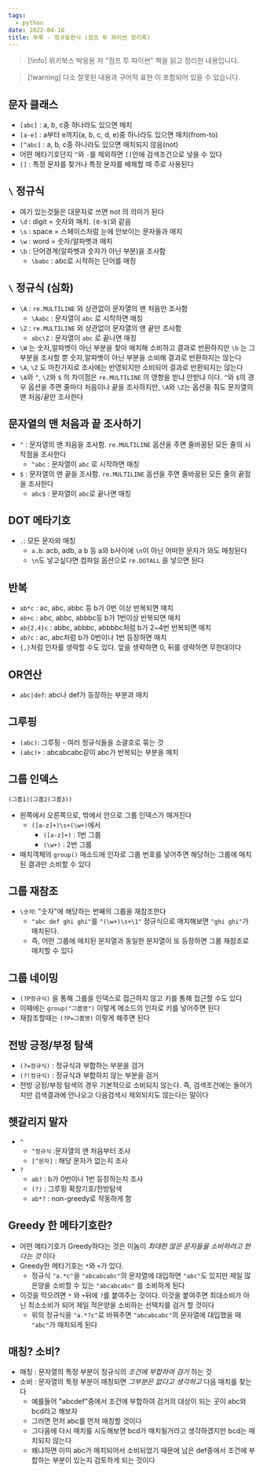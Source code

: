 ```yaml
---
tags:
  - python
date: 2022-04-16
title: 부록 - 정규표현식 (점프 투 파이썬 정리록)
---
```

> [!info] 위키북스 박응용 저 "점프 투 파이썬" 책을 읽고 정리한 내용입니다.

> [!warning] 다소 잘못된 내용과 구어적 표현 이 포함되어 있을 수 있습니다.

## 문자 클래스

- `[abc]` : a, b, c중 하나라도 있으면 매치
- `[a-e]` : a부터 e까지(a, b, c, d, e)중 하나라도 있으면 매치(from-to)
- `[^abc]` : a, b, c중 하나라도 있으면 매치되지 않음(not)
- 어떤 메타기호던지 `^`와 `-`를 제외하면 `[]`안에 검색조건으로 넣을 수 있다
- `[]` : 특정 문자를 찾거나 특정 문자를 배제할 때 주로 사용된다

## `\` 정규식

- 여기 있는것들은 대문자로 쓰면 not 의 의미가 된다
- `\d` : digit = 숫자와 매치. `[0-9]`와 같음
- `\s` : space = 스페이스처럼 눈에 안보이는 문자들과 매치
- `\w` : word = 숫자/알파벳과 매치
- `\b` : 단어경계(알파벳과 숫자가 아닌 부분)을 조사함
	- `\babc` : abc로 시작하는 단어를 매칭

## `\` 정규식 (심화)

- `\A` : `re.MULTILINE` 와 상관없이 문자열의 맨 처음만 조사함
	- `\Aabc` : 문자열이 `abc` 로 시작하면 매칭
- `\Z` : `re.MULTILINE` 와 상관없이 문자열의 맨 끝만 조사함
	- `abc\Z` : 문자열이 `abc` 로 끝나면 매칭
- `\W` 는 숫자,알파벳이 아닌 부분을 찾아 매치해 소비하고 결과로 반환하지만 `\b` 는 그 부분을 조사할 뿐 숫자,알파벳이 아닌 부분을 소비해 결과로 반환하지는 않는다
- `\A`, `\Z` 도 마찬가지로 조사에는 반영되지만 소비되어 결과로 반환되지는 않는다
- `\A`와 `^`, `\Z`와 `$` 의 차이점은 `re.MULTILINE` 의 영향을 받냐 안받냐 이다. `^`와 `$`의 경우 옵션을 주면 줄마다 처음이나 끝을 조사하지만, `\A`와 `\Z`는 옵션을 줘도 문자열의 맨 처음/끝만 조사한다

## 문자열의 맨 처음과 끝 조사하기

- `^` : 문자열의 맨 처음을 조사함. `re.MULTILINE` 옵션을 주면 줄바꿈된 모든 줄의 시작점을 조사한다
	- `^abc` : 문자열이 `abc` 로 시작하면 매칭
- `$` : 문자열의 맨 끝을 조사함. `re.MULTILINE` 옵션을 주면 줄바꿈된 모든 줄의 끝점을 조사한다
	- `abc$` : 문자열이 `abc`로 끝나면 매칭

## DOT 메타기호

- `.`: 모든 문자와 매칭
	- `a.b`: acb, adb, a b 등 a와 b사이에 `\n`이 아닌 어떠한 문자가 와도 매칭된다
	- `\n`도 넣고싶다면 컴파일 옵션으로 `re.DOTALL` 을 넣으면 된다

## 반복

- `ab*c` : ac, abc, abbc 등 b가 0번 이상 반복되면 매치
- `ab+c` : abc, abbc, abbbc등 b가 1번이상 반복되면 매치
- `ab{2,4}c` : abbc, abbbc, abbbbc처럼 b가 2~4번 반복되면 매치
- `ab?c` : ac, abc처럼 b가 0번이나 1번 등장하면 매치
- `{,}`처럼 인자를 생략할 수도 있다. 앞을 생략하면 0, 뒤를 생략하면 무한대이다

## OR연산

- `abc|def`: abc나 def가 등장하는 부분과 매치

## 그루핑

- `(abc)`: 그루핑 - 여러 정규식들을 소괄호로 묶는 것
- `(abc)+` : abcabcabc같이 abc가 반복되는 부분을 매치

## 그룹 인덱스

```
(그룹1)(그룹2(그룹3))
```

- 왼쪽에서 오른쪽으로, 밖에서 안으로 그룹 인덱스가 매겨진다
	- `([a-z]+)\s+(\w+)`에서
		- `([a-z]+)` : 1번 그룹
		- `(\w+)` : 2번 그룹
- 매치객체의 `group()` 매소드에 인자로 그룹 번호를 넣어주면 해당하는 그룹에 매치된 결과만 소비할 수 있다

## 그룹 재참조

- `\숫자`: "숫자"에 해당하는 번째의 그룹을 재참조한다
	- `"abc def ghi ghi"`를 `"(\w+)\s+\1"` 정규식으로 매치해보면 `"ghi ghi"`가 매치된다.
	- 즉, 어떤 그룹에 매치된 문자열과 동일한 문자열이 또 등장하면 그룹 재참조로 매치할 수 있다

## 그룹 네이밍

- `(?P정규식)` 을 통해 그룹을 인덱스로 접근하지 않고 키를 통해 접근할 수도 있다
- 이때에는 `group("그룹명")` 이렇게 메소드의 인자로 키를 넣어주면 된다
- 재참조할때는 `(?P=그룹명)` 이렇게 해주면 된다

## 전방 긍정/부정 탐색

- `(?=정규식)` : 정규식과 부합하는 부분을 검거
- `(?!정규식)` : 정규식과 부합하지 않는 부분을 검거
- 전방 긍정/부정 탐색의 경우 기본적으로 소비되지 않는다. 즉, 검색조건에는 들어가지만 검색결과에 안나오고 다음검색시 제외되지도 않는다는 말이다

## 헷갈리지 말자

- `^`
	- `^정규식` :문자열의 맨 처음부터 조사
	- `[^문자]` : 해당 문자가 없는지 조사
- `?`
	- `ab?` : b가 0번이나 1번 등장하는지 조사
	- `(?)` : 그루핑 확장기호/전방탐색
	- `ab*?` : non-greedy로 작동하게 함

## Greedy 한 메타기호란?

- 어떤 메타기호가 Greedy하다는 것은 이놈이 *최대한 많은 문자들을 소비하려고 한다는 것* 이다
- Greedy한 메타기호는 `*`와 `+`가 있다.
	- 정규식 `"a.*c"`을 `"abcabcabc"`의 문자열에 대입하면 `"abc"`도 있지만 제일 많은양을 소비할 수 있는 `"abcabcabc"` 를 소비하게 된다
- 이것을 막으려면 `*` 와 `+`뒤에 `?`를 붙여주는 것이다. 이것을 붙여주면 최대소비가 아닌 최소소비가 되어 제일 적은양을 소비하는 선택지를 검거 할 것이다
	- 위의 정규식을 `"a.*?c"`로 바꿔주면 `"abcabcabc"`의 문자열에 대입했을 때 `"abc"`가 매치되게 된다

## 매칭? 소비?

- 매칭 : 문자열의 특정 부분이 정규식의 *조건에 부합하여 검거* 하는 것
- 소비 : 문자열의 특정 부분이 매칭되면 *그부분은 없다고 생각하고* 다음 매치를 찾는다
	- 예를들어 "abcdef"중에서 조건에 부합하여 검거의 대상이 되는 곳이 abc와 bcd라고 해보자
	- 그러면 먼저 abc를 먼저 매칭할 것이다
	- 그다음에 다시 매치를 시도해보면 bcd가 매치될거라고 생각하겠지만 bcd는 매치되지 않는다
	- 왜냐하면 이미 abc가 매치되어서 소비되었기 때문에 남은 def중에서 조건에 부합하는 부분이 있는지 검토하게 되는 것이다